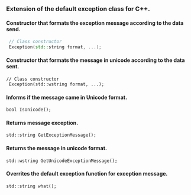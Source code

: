 ### Extension of the default exception class for C++.

#### Constructor that formats the exception message according to the data send.
```c++
 // Class constructor
 Exception(std::string format, ...);
```

#### Constructor that formats the message in unicode according to the data sent.
```
// Class constructor
 Exception(std::wstring format, ...);
```

#### Informs if the message came in Unicode format.
```
bool IsUnicode();
```

#### Returns message exception.
```
std::string GetExceptionMessage();

```


####  Returns the message in unicode format.
```
std::wstring GetUnicodeExceptionMessage();
```


#### Overrites the default exception function for exception message.
```
std::string what();
```

